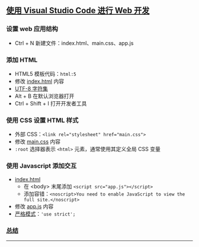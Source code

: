 ## [使用 Visual Studio Code 进行 Web 开发](https://learn.microsoft.com/zh-cn/training/modules/get-started-with-web-development/)
### 设置 web 应用结构
- Ctrl + N 新建文件：index.html、main.css、app.js
### 添加 HTML
- HTML5 模板代码：`html:5`
- 修改 [index.html](index.html) 内容
- [UTF-8 字符集](https://webhint.io/docs/user-guide/hints/hint-meta-charset-utf-8/)
- Alt + B 在默认浏览器打开
- Ctrl + Shift + I 打开开发者工具
### 使用 CSS 设置 HTML 样式
- 外部 CSS：`<link rel="stylesheet" href="main.css">`
- 修改 [main.css](main.css) 内容
- `:root` 选择器表示 `<html>` 元素，通常使用其定义全局 CSS 变量
### 使用 Javascript 添加交互
- [index.html](index.html)
    - 在 \<body> 末尾添加 `<script src="app.js"></script>`
    - 添加容错：`<noscript>You need to enable JavaScript to view the full site.</noscript>`
- 修改 [app.js](app.js) 内容
- [严格模式](https://developer.mozilla.org/zh-CN/docs/Web/JavaScript/Reference/Strict_mode)：`'use strict';`
### [总结](https://learn.microsoft.com/zh-cn/training/modules/get-started-with-web-development/7-summary)

---
